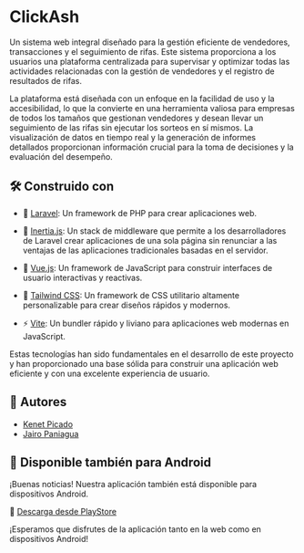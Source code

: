 
# ClickAsh

Un sistema web integral diseñado para la gestión eficiente de vendedores, transacciones y el seguimiento de rifas. Este sistema proporciona a los usuarios una plataforma centralizada para supervisar y optimizar todas las actividades relacionadas con la gestión de vendedores y el registro de resultados de rifas.

La plataforma está diseñada con un enfoque en la facilidad de uso y la accesibilidad, lo que la convierte en una herramienta valiosa para empresas de todos los tamaños que gestionan vendedores y desean llevar un seguimiento de las rifas sin ejecutar los sorteos en sí mismos. La visualización de datos en tiempo real y la generación de informes detallados proporcionan información crucial para la toma de decisiones y la evaluación del desempeño.

## 🛠️ Construido con
- 🐘 [Laravel](https://laravel.com/): Un framework de PHP para crear aplicaciones web.
<!-- Inertia -->
- 🚀 [Inertia.js](https://inertiajs.com/): Un stack de middleware que permite a los desarrolladores de Laravel crear aplicaciones de una sola página sin renunciar a las ventajas de las aplicaciones tradicionales basadas en el servidor.

- 💚 [Vue.js](https://vuejs.org/): Un framework de JavaScript para construir interfaces de usuario interactivas y reactivas.

- 🎨 [Tailwind CSS](https://tailwindcss.com/): Un framework de CSS utilitario altamente personalizable para crear diseños rápidos y modernos.

- ⚡️ [Vite](https://vitejs.dev/): Un bundler rápido y liviano para aplicaciones web modernas en JavaScript.

Estas tecnologías han sido fundamentales en el desarrollo de este proyecto y han proporcionado una base sólida para construir una aplicación web eficiente y con una excelente experiencia de usuario.

## 👥 Autores
- [Kenet Picado](https://github.com/kenetpicado)
- [Jairo Paniagua](https://github.com/jey1322)

## 📱 Disponible también para Android

¡Buenas noticias! Nuestra aplicación también está disponible para dispositivos Android.

🔗 [Descarga desde PlayStore]([https://github.com/jey1322/Donut_androidApp](https://play.google.com/store/apps/details?id=com.strainteam.clickashadmin&pcampaignid=web_share)https://play.google.com/store/apps/details?id=com.strainteam.clickashadmin&pcampaignid=web_share)

¡Esperamos que disfrutes de la aplicación tanto en la web como en dispositivos Android!

